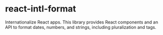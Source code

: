 # react-intl-format
Internationalize React apps. This library provides React components and an API to format dates, numbers, and strings, including pluralization and tags.
